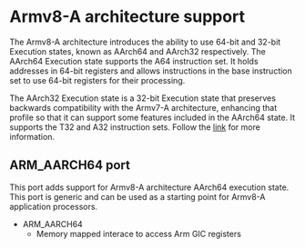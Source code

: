 # Armv8-A architecture support

The Armv8-A architecture introduces the ability to use 64-bit and 32-bit
Execution states, known as AArch64 and AArch32 respectively. The AArch64
Execution state supports the A64 instruction set. It holds addresses in 64-bit
registers and allows instructions in the base instruction set to use 64-bit
registers for their processing.

The AArch32 Execution state is a 32-bit Execution state that preserves
backwards compatibility with the Armv7-A architecture, enhancing that profile
so that it can support some features included in the AArch64 state. It supports
the T32 and A32 instruction sets. Follow the
[link](https://developer.arm.com/Architectures/A-Profile%20Architecture)
for more information.

## ARM_AARCH64 port

This port adds support for Armv8-A architecture AArch64 execution state.
This port is generic and can be used as a starting point for Armv8-A
application processors.

* ARM_AARCH64
    * Memory mapped interace to access Arm GIC registers
